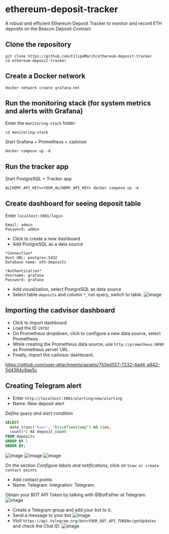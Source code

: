 # ethereum-deposit-tracker
A robust and efficient Ethereum Deposit Tracker to monitor and record ETH deposits on the Beacon Deposit Contract

## Clone the repository

```
git clone https://github.com/FilipeMarch/ethereum-deposit-tracker
cd ethereum-deposit-tracker
```

## Create a Docker network

```
docker network create grafana-net
```

## Run the monitoring stack (for system metrics and alerts with Grafana)

Enter the `monitoring-stack` folder:
```
cd monitoring-stack
```
Start Grafana + Prometheus + cadvisor
```
docker compose up -d
```

## Run the tracker app

Start PostgreSQL + Tracker app
```
ALCHEMY_API_KEY=<YOUR_ALCHEMY_API_KEY> docker compose up -d
```

## Create dashboard for seeing deposit table

Enter `localhost:3001/login`
```
Email: admin
Password: admin
```

- Click to create a new dashboard
- Add PostgreSQL as a data source
```
*Connection*
Host URL: postgres:5432
Database name: eth-deposits

*Authentication*
Username: grafana        
Password: grafana
```
- Add visualization, select PostgreSQL as data source
- Select table `deposits` and column `*`, run query, switch to table.
![image](https://github.com/user-attachments/assets/92034b25-f3de-418b-8c42-a0f38164c70d)

## Importing the cadvisor dashboard

- Click to import dashboard
- Load the ID `19792`
- On Prometheus dropdown, click to configure a new data source, select Prometheus
- While creating the Prometheus data source, use `http://prometheus:9090` as Prometheus server URL.
- Finally, import the cadvisor dashboard.

https://github.com/user-attachments/assets/753ed557-7232-4ad4-a842-5d4364c8ae5c

## Creating Telegram alert

- Enter `http://localhost:3001/alerting/new/alerting`
- Name: New deposit alert

*Define query and alert condition*
```sql
SELECT
  date_trunc('hour', "blockTimestamp") AS time,
  count(*) AS deposit_count
FROM deposits
GROUP BY 1
ORDER BY;
```
![image](https://github.com/user-attachments/assets/d4fc16e7-e773-4b24-83f5-b486b2919320)
![image](https://github.com/user-attachments/assets/44769e22-e354-4bac-8b8f-8288a6ffff02)
![image](https://github.com/user-attachments/assets/ee2cb5d5-0533-4a4a-9299-cbe61a906aac)

On the section *Configure labels and notifications*, click on `View or create contact points`
- Add contact points
- Name: Telegram. Integration: Telegram.
  
Obtain your BOT API Token by talking with @BotFather at Telegram:
![image](https://github.com/user-attachments/assets/a00bac7e-1f76-4272-ae38-401d435aaeaa)
- Create a Telegram group and add your bot to it.
- Send a message to your bot
![image](https://github.com/user-attachments/assets/24c3480e-7dfa-4287-bae7-236be315333f)
- Visit `https://api.telegram.org/bot<YOUR_BOT_API_TOKEN>/getUpdates` and check the Chat ID:
![image](https://github.com/user-attachments/assets/ff6d8581-6594-4f1a-afb5-2809dbfe50dc)



